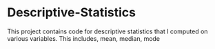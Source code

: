 # Descriptive-Statistics
This project contains code for descriptive statistics that I computed on various variables. This includes, mean, median, mode
